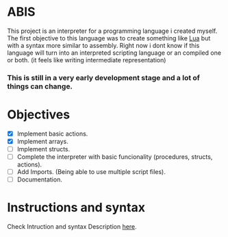 ABIS
====
This project is an interpreter for a programming language i created myself.
The first objective to this language was to create something like [Lua](https://en.wikipedia.org/wiki/Lua_(programming_language))
but with a syntax more similar to assembly. Right now i dont know if this language will
turn into an interpreted scripting language or an compiled one or both. (it feels like writing intermediate representation)

### This is still in a very early development stage and a lot of things can change.

# Objectives
- [x] Implement basic actions.
- [x] Implement arrays.
- [ ] Implement structs.
- [ ] Complete the interpreter with basic funcionality (procedures, structs, actions).
- [ ] Add Imports. (Being able to use multiple script files).
- [ ] Documentation.

# Instructions and syntax
Check Intruction and syntax Description [here](https://github.com/Daniel7Sly/ABIS-Programing-Language/blob/master/ABIS%20Reference.md).
